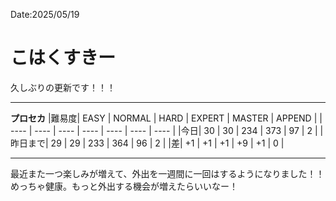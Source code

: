 Date:2025/05/19
# こはくすきー

久しぶりの更新です！！！

----

**プロセカ**
|難易度| EASY | NORMAL | HARD | EXPERT | MASTER | APPEND |
| ---- | ---- | ---- | ---- | ---- | ---- | ---- |
|今日| 30 | 30 | 234 | 373 | 97 | 2 |
|昨日まで| 29 | 29 | 233 | 364 | 96 | 2 |
|差| +1 | +1 | +1 | +9 | +1 | 0 |

----

最近また一つ楽しみが増えて、外出を一週間に一回はするようになりました！！
めっちゃ健康。もっと外出する機会が増えたらいいなー！

